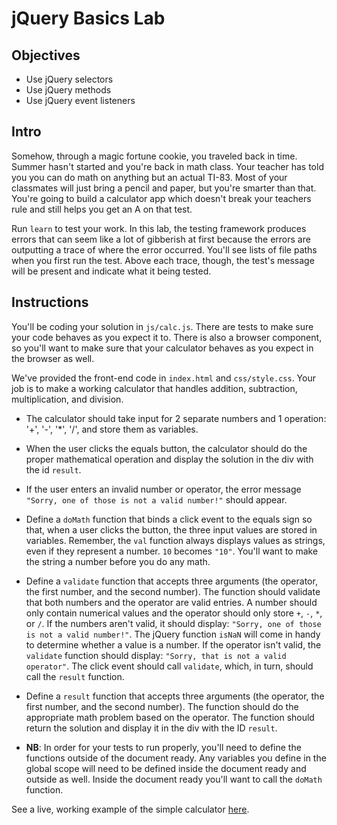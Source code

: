 # jQuery Basics Lab

## Objectives

+ Use jQuery selectors
+ Use jQuery methods
+ Use jQuery event listeners

## Intro

Somehow, through a magic fortune cookie, you traveled back in time. Summer
hasn't started and you're back in math class. Your teacher has told you you can do
math on anything but an actual TI-83. Most of your classmates will just bring a
pencil and paper, but you're smarter than that. You're going to build a
calculator app which doesn't break your teachers rule and still helps you get an
A on that test.

Run `learn` to test your work.  In this lab, the testing framework produces
errors that can seem like a lot of gibberish at first because the errors are
outputting a trace of where the error occurred.  You'll see lists of file paths
when you first run the test.  Above each trace, though, the test's message will
be present and indicate what it being tested.

## Instructions

You'll be coding your solution in `js/calc.js`. There are tests to make sure
your code behaves as you expect it to. There is also a browser component, so
you'll want to make sure that your calculator behaves as you expect in the
browser as well.

We've provided the front-end code in `index.html` and `css/style.css`. Your job
is to make a working calculator that handles addition, subtraction,
multiplication, and division.

+ The calculator should take input for 2 separate numbers and 1 operation: '+', '-', '*', '/',
and store them as variables.

+ When the user clicks the equals button, the calculator should do the proper
mathematical operation and display the solution in the div with the id `result`.

+ If the user enters an invalid number or operator, the error message `"Sorry, one
of those is not a valid number!"` should appear.

+ Define a `doMath` function that binds a click event to the equals sign so that,
when a user clicks the button, the three input values are stored in variables.
Remember, the `val` function always displays values as strings, even if they
represent a number. `10` becomes `"10"`. You'll want to make the string a number
before you do any math.

+ Define a `validate` function that accepts three arguments (the operator, the
first number, and the second number). The function should validate that both
numbers and the operator are valid entries. A number should only contain
numerical values and the operator should only store `+`, `-`, `*`, or `/`. If
the numbers aren't valid, it should display: `"Sorry, one of those is not a
valid number!"`. The jQuery function `isNaN` will come in handy to determine
whether a value is a number. If the operator isn't valid, the `validate`
function should display: `"Sorry, that is not a valid operator"`. The click
event should call `validate`, which, in turn, should call the `result` function.

+ Define a `result` function that accepts three arguments (the operator, the first
number, and the second number). The function should do the appropriate math
problem based on the operator. The function should return the solution and
display it in the div with the ID `result`.

+ **NB**: In order for your tests to run properly, you'll need to define the functions
outside of the document ready. Any variables you define in the global scope will
need to be defined inside the document ready and outside as well. Inside the
document ready you'll want to call the `doMath` function.

See a live, working example of the simple calculator [here](http://learn-co-curriculum.github.io/fe-jquery-user-input-calc/).
